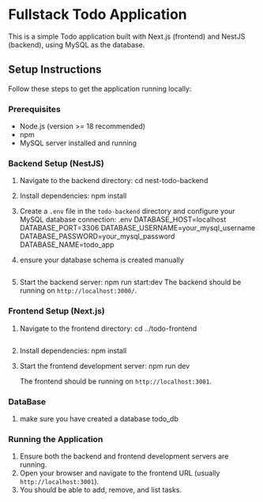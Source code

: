 # Fullstack Todo Application

This is a simple Todo application built with Next.js (frontend) and NestJS (backend), using MySQL as the database.

## Setup Instructions

Follow these steps to get the application running locally:

### Prerequisites

- Node.js (version >= 18 recommended)
- npm
- MySQL server installed and running

### Backend Setup (NestJS)

1.  Navigate to the backend directory:
    cd nest-todo-backend

2.  Install dependencies:
    npm install

3.  Create a `.env` file in the `todo-backend` directory and configure your MySQL database connection:
    .env
    DATABASE_HOST=localhost
    DATABASE_PORT=3306
    DATABASE_USERNAME=your_mysql_username
    DATABASE_PASSWORD=your_mysql_password
    DATABASE_NAME=todo_app
4.  ensure your database schema is created manually


    ```

5.  Start the backend server:
    npm run start:dev
    The backend should be running on `http://localhost:3000/`.

### Frontend Setup (Next.js)

1.  Navigate to the frontend directory:
    cd ../todo-frontend
    ```

    ```
2.  Install dependencies:
    npm install

3.  Start the frontend development server:
    npm run dev

    The frontend should be running on `http://localhost:3001`.

### DataBase

1. make sure you have created a database todo_db

### Running the Application

1.  Ensure both the backend and frontend development servers are running.
2.  Open your browser and navigate to the frontend URL (usually `http://localhost:3001`).
3.  You should be able to add, remove, and list tasks.

